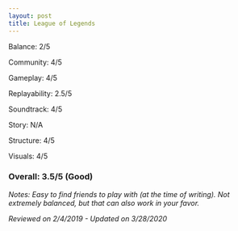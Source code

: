 ```yaml
---
layout: post
title: League of Legends
---
```


Balance: 2/5

Community: 4/5

Gameplay: 4/5

Replayability: 2.5/5

Soundtrack: 4/5

Story: N/A

Structure: 4/5

Visuals: 4/5

### Overall: 3.5/5 (Good)

*Notes: Easy to find friends to play with (at the time of writing). Not extremely balanced, but that can also work in your favor.*

*Reviewed on 2/4/2019 - Updated on 3/28/2020*
